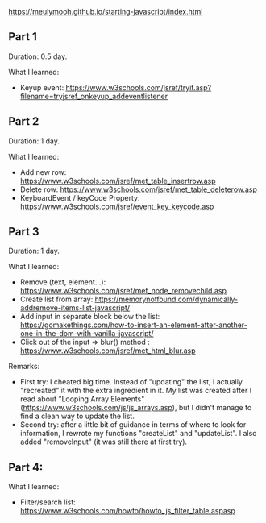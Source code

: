 https://meulymooh.github.io/starting-javascript/index.html

## Part 1

Duration: 0.5 day.

What I learned:
- Keyup event: https://www.w3schools.com/jsref/tryit.asp?filename=tryjsref_onkeyup_addeventlistener

## Part 2

Duration: 1 day.

What I learned:
- Add new row: https://www.w3schools.com/jsref/met_table_insertrow.asp
- Delete row: https://www.w3schools.com/jsref/met_table_deleterow.asp
- KeyboardEvent / keyCode Property: https://www.w3schools.com/jsref/event_key_keycode.asp

## Part 3

Duration: 1 day.

What I learned:
- Remove (text, element...): https://www.w3schools.com/jsref/met_node_removechild.asp
- Create list from array: https://memorynotfound.com/dynamically-addremove-items-list-javascript/
- Add input in separate block below the list: https://gomakethings.com/how-to-insert-an-element-after-another-one-in-the-dom-with-vanilla-javascript/
- Click out of the input => blur() method : https://www.w3schools.com/jsref/met_html_blur.asp

Remarks:
- First try: I cheated big time. Instead of "updating" the list, I actually "recreated" it with the extra ingredient in it. My list was created after I read about "Looping Array Elements" (https://www.w3schools.com/js/js_arrays.asp), but I didn't manage to find a clean way to update the list. 
- Second try: after a little bit of guidance in terms of where to look for information, I rewrote my functions "createList" and  "updateList". I also added "removeInput" (it was still there at first try).

## Part 4: 

What I learned:
- Filter/search list: https://www.w3schools.com/howto/howto_js_filter_table.aspasp

